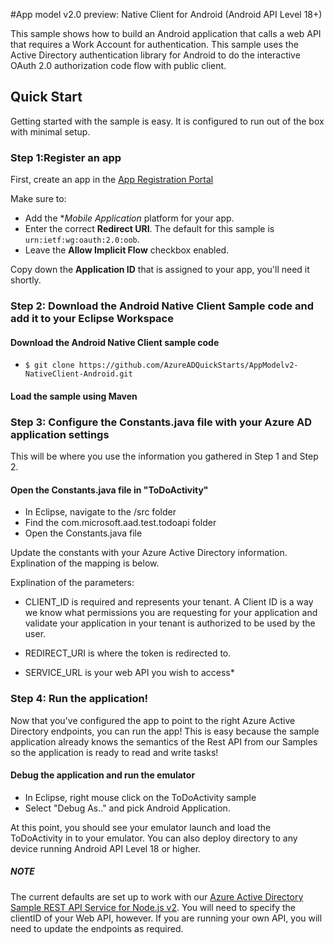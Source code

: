 #App model v2.0 preview: Native Client for Android (Android API Level 18+)

This sample shows how to build an Android application that calls a web API that requires a Work Account for authentication. This sample uses the Active Directory authentication library for Android to do the interactive OAuth 2.0 authorization code flow with public client.


## Quick Start

Getting started with the sample is easy. It is configured to run out of the box with minimal setup. 

### Step 1:Register an app

First, create an app in the [App Registration Portal](https://apps.dev.microsoft.com)

Make sure to:

- Add the **Mobile Application* platform for your app.
- Enter the correct **Redirect URI**. The default for this sample is `urn:ietf:wg:oauth:2.0:oob`.
- Leave the **Allow Implicit Flow** checkbox enabled. 

Copy down the **Application ID** that is assigned to your app, you'll need it shortly. 


### Step 2: Download the Android Native Client Sample code and add it to your Eclipse Workspace

#### Download the Android Native Client sample code

* `$ git clone https://github.com/AzureADQuickStarts/AppModelv2-NativeClient-Android.git`


#### Load the sample using Maven

 
### Step 3: Configure the Constants.java file with your Azure AD application settings

This will be where you use the information you gathered in Step 1 and Step 2.

#### Open the Constants.java file in "ToDoActivity"

* In Eclipse, navigate to the /src folder
* Find the com.microsoft.aad.test.todoapi folder
* Open the Constants.java file

Update the constants with your Azure Active Directory information. Explination of the mapping is below.

Explination of the parameters:
  
  * CLIENT_ID is required and represents your tenant. A Client ID is a way we know what permissions you are requesting for your application and validate your application in your tenant is authorized to be used by the user. 
  
  * REDIRECT_URI is where the token is redirected to.
  
  * SERVICE_URL is your web API you wish to access*
  
  
### Step 4: Run the application!

Now that you've configured the app to point to the right Azure Active Directory endpoints, you can run the app! This is easy because the sample application already knows the semantics of the Rest API from our Samples so the application is ready to read and write tasks!

#### Debug the application and run the emulator

* In Eclipse, right mouse click on the ToDoActivity sample
* Select "Debug As.." and pick Android Application.

At this point, you should see your emulator launch and load the ToDoActivity in to your emulator. You can also deploy directory to any device running Android API Level 18 or higher.


##### NOTE

The current defaults are set up to work with our [Azure Active Directory Sample REST API Service for Node.js v2](https://github.com/AzureADQuickStarts/AppModelv2-WebAPI-nodejss). You will need to specify the clientID of your Web API, however. If you are running your own API, you will need to update the endpoints as required.




